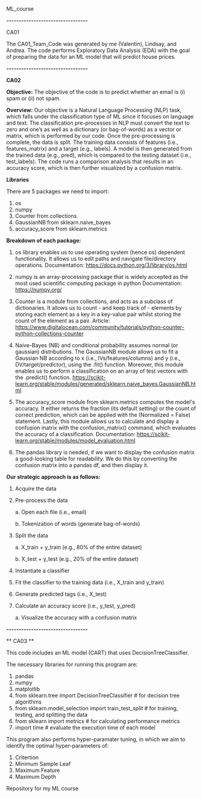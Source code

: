 ML_course

**---------------------------------**

CA01

The CA01_Team_Code was generated by me (Valentin), Lindsay, and Andrea.
The code performs Exploratory Data Analysis (EDA) with the goal of preparing the data for an ML model that will predict house prices.

**---------------------------------**

**CA02**

**Objective:** The objective of the code is to predict whether an email is (i) spam or (ii) not spam.

**Overview:** Our objective is a Natural Language Processing (NLP) task, which falls under the classification type of ML since it focuses on language and text. The classification pre-processes in NLP must convert the text to zero and one’s as well as a dictionary (or bag-of-words) as a vector or matrix, which is performed by our code. Once the pre-processing is complete, the data is split. The training data consists of features (i.e., features_matrix) and a target (e.g., labels). A model is then generated from the trained data (e.g., pred), which is compared to the testing dataset (i.e., test_labels). The code runs a comparison analysis that results in an accuracy score, which is then further visualized by a confusion matrix.

**Libraries**

There are 5 packages we need to import:
1. os
2. numpy
3. Counter from collections
4. GaussianNB from sklearn.naive_bayes
5. accuracy_score from sklearn.metrics

**Breakdown of each package:**
1. os library enables us to use operating system (hence os) dependent functionality. It allows us to edit paths and navigate file/directory operations.
    Documentation: https://docs.python.org/3/library/os.html

2. numpy is an array-processing package that is widely accepted as the most used scientific computing package in python
    Documentation: https://numpy.org/
    
3. Counter is a module from collections, and acts as a subclass of dictionaries. It allows us to count - and keep track of - elements by storing each element as a key in a key-value pair whilst storing the count of the element as a pair.
    Article: https://www.digitalocean.com/community/tutorials/python-counter-python-collections-counter
    
4. Naive-Bayes (NB) and conditional probability assumes normal (or gaussian) distributions. The GaussianNB module allows us to fit a Gaussian NB according to x (i.e., IVs/features/columns) and y (i.e., DV/target/predictor), using the .fit() function. Moreover, this module enables us to perform a classification on an array of test vectors with the .predict() function.
    https://scikit-learn.org/stable/modules/generated/sklearn.naive_bayes.GaussianNB.html
    
5. The accuracy_score module from sklearn.metrics computes the model's accuracy. It either returns the fraction (its default setting) or the count of correct prediction, which can be applied with the (Normalized = False) statement. Lastly, this module allows us to calculate and display a confusion matrix with the confusion_matrix() command, which evaluates the accuracy of a classification.
    Documentation: https://scikit-learn.org/stable/modules/model_evaluation.html

6. The pandas library is needed, if we want to display the confusion matrix a good-looking table for readability. We do this by converting the confusion matrix into a pandas df, and then display it.

**Our strategic approach is as follows:**
1.	Acquire the data
2.	Pre-process the data

    a.	Open each file (i.e., email)

    b.	Tokenization of words (generate bag-of-words)

3.	Split the data

    a.	X_train + y_train (e.g., 80% of the entire dataset)

    b.	X_test + y_test (e.g., 20% of the entire dataset)

4.	Instantiate a classifier
5.	Fit the classifier to the training data (i.e., X_train and y_train)
6.	Generate predicted tags (i.e., X_test)
7.	Calculate an accuracy score (i.e., y_test, y_pred)

    a.	Visualize the accuracy with a confusion matrix 


**---------------------------------**

** CA03 **

This code includes an ML model (CART) that uses DecisionTreeClassifier.

The necessary libraries for running this program are:
1. pandas
2. numpy
3. matplotlib
4. from sklearn.tree import DecisionTreeClassifier # for decision tree algorithms
5. from sklearn.model_selection import train_test_split # for training, testing, and splitting the data
6. from sklearn import metrics # for calculating performance metrics
7. import time # evaluate the execution time of each model

This program also performs hyper-paramater tuning, in which we aim to identify the optimal hyper-parameters of:
1. Critertion
2. Minimum Sample Leaf
3. Maximum Feature
4. Maximum Depth

Repository for my ML course
